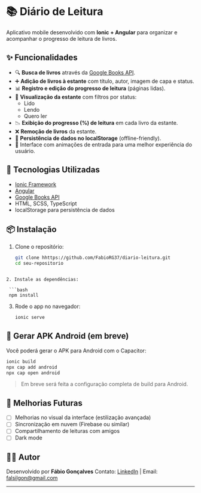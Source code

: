 # 📚 Diário de Leitura

Aplicativo mobile desenvolvido com **Ionic + Angular** para organizar e acompanhar o progresso de leitura de livros.

## ✨ Funcionalidades

- 🔍 **Busca de livros** através da [Google Books API](https://developers.google.com/books).
- ➕ **Adição de livros à estante** com título, autor, imagem de capa e status.
- 📊 **Registro e edição do progresso de leitura** (páginas lidas).
- 📖 **Visualização da estante** com filtros por status:
  - Lido
  - Lendo
  - Quero ler
- 📉 **Exibição do progresso (%) de leitura** em cada livro da estante.
- ❌ **Remoção de livros** da estante.
- 🧠 **Persistência de dados no localStorage** (offline-friendly).
- 🎨 Interface com animações de entrada para uma melhor experiência do usuário.

## 🧱 Tecnologias Utilizadas

- [Ionic Framework](https://ionicframework.com/)
- [Angular](https://angular.io/)
- [Google Books API](https://developers.google.com/books)
- HTML, SCSS, TypeScript
- localStorage para persistência de dados

## 📦 Instalação

1. Clone o repositório:
   ```bash
   git clone hhttps://github.com/FabioRG37/diario-leitura.git
   cd seu-repositorio
  ```

2. Instale as dependências:

   ```bash
   npm install
   ```

3. Rode o app no navegador:

   ```bash
   ionic serve
   ```

## 📱 Gerar APK Android (em breve)

Você poderá gerar o APK para Android com o Capacitor:

```bash
ionic build
npx cap add android
npx cap open android
```

> Em breve será feita a configuração completa de build para Android.

## 🧩 Melhorias Futuras

* [ ] Melhorias no visual da interface (estilização avançada)
* [ ] Sincronização em nuvem (Firebase ou similar)
* [ ] Compartilhamento de leituras com amigos
* [ ] Dark mode

## 🧑‍💻 Autor

Desenvolvido por **Fábio Gonçalves**
Contato: [LinkedIn](https://www.linkedin.com/in/f%C3%A1bio-gon%C3%A7alves-509bb330/) | Email: [falsilgon@gmail.com](mailto:falsilgon@gmail.com)

---
